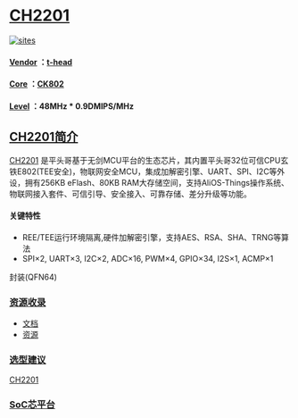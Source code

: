 ﻿# [CH2201](https://github.com/SoCXin/CH2201)

[![sites](http://182.61.61.133/link/resources/SoC.png)](http://www.SoC.Xin)

#### [Vendor](https://github.com/SoCXin/Vendor) ：[t-head](https://www.t-head.cn/)
#### [Core](https://github.com/SoCXin/C-SKY) ：[CK802](https://github.com/SoCXin/CK802)
#### [Level](https://github.com/SoCXin/Level) ：48MHz * 0.9DMIPS/MHz

## [CH2201简介](https://github.com/SoCXin/CH2201/wiki)

[CH2201](http://www.ti.com.cn/product/cn/CH2201) 是平头哥基于无剑MCU平台的生态芯片，其内置平头哥32位可信CPU玄铁E802(TEE安全)，物联网安全MCU，集成加解密引擎、UART、SPI、I2C等外设，拥有256KB eFlash、80KB RAM大存储空间，支持AliOS-Things操作系统、物联网接入套件、可信引导、安全接入、可靠存储、差分升级等功能。

#### 关键特性

* REE/TEE运行环境隔离,硬件加解密引擎，支持AES、RSA、SHA、TRNG等算法
* SPI×2, UART×3, I2C×2, ADC×16, PWM×4, GPIO×34, I2S×1, ACMP×1

封装(QFN64)

### [资源收录](https://github.com/SoCXin)

* [文档](docs/)
* [资源](src/)

### [选型建议](https://github.com/SoCXin)

[CH2201](https://github.com/SoCXin/CH2201)

###  [SoC芯平台](http://www.SoC.Xin)
